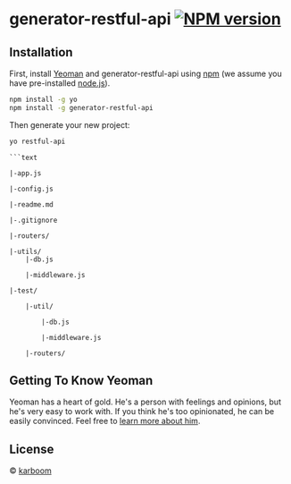 # generator-restful-api [![NPM version][npm-image]][npm-url]
> 

## Installation

First, install [Yeoman](http://yeoman.io) and generator-restful-api using [npm](https://www.npmjs.com/) (we assume you have pre-installed [node.js](https://nodejs.org/)).

```bash
npm install -g yo
npm install -g generator-restful-api
```

Then generate your new project:

```bash
yo restful-api
```

```structure
```text

|-app.js

|-config.js

|-readme.md

|-.gitignore

|-routers/

|-utils/
    |-db.js
        
    |-middleware.js

|-test/

    |-util/
    
        |-db.js
        
        |-middleware.js
    
    |-routers/

```

## Getting To Know Yeoman

Yeoman has a heart of gold. He&#39;s a person with feelings and opinions, but he&#39;s very easy to work with. If you think he&#39;s too opinionated, he can be easily convinced. Feel free to [learn more about him](http://yeoman.io/).

## License

 © [karboom]()


[npm-image]: https://badge.fury.io/js/generator-restful-api.svg
[npm-url]: https://npmjs.org/package/generator-restful-api
